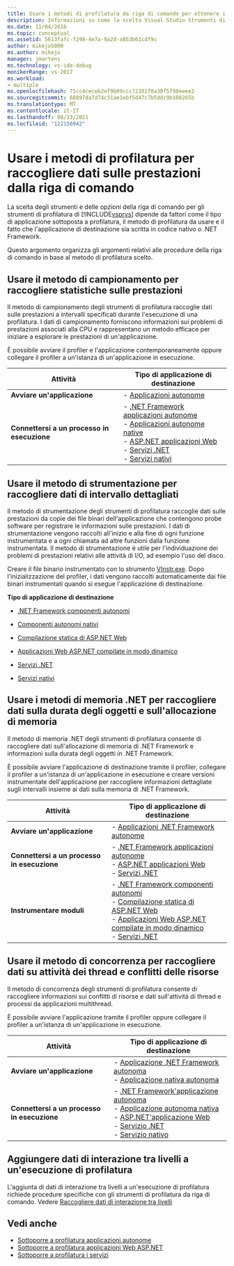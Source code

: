 ```yaml
---
title: Usare i metodi di profilatura da riga di comando per ottenere i dati sulle prestazioni
description: Informazioni su come la scelta Visual Studio Strumenti di profilatura strumenti e opzioni della riga di comando dipende da fattori quali il tipo di applicazione di cui si sta profilando.
ms.date: 11/04/2016
ms.topic: conceptual
ms.assetid: 5613fafc-f298-4e7a-9a2d-a853b61cdf9c
author: mikejo5000
ms.author: mikejo
manager: jmartens
ms.technology: vs-ide-debug
monikerRange: vs-2017
ms.workload:
- multiple
ms.openlocfilehash: 71cc4ceceb2ef9b09ccc72102f0a38f5f98eeee2
ms.sourcegitcommit: 68897da7d74c31ae1ebf5d47c7b5ddc9b108265b
ms.translationtype: MT
ms.contentlocale: it-IT
ms.lasthandoff: 08/13/2021
ms.locfileid: "122156942"
---
```

# <a name="use-profiling-methods-to-collect-performance-data-from-the-command-line"></a>Usare i metodi di profilatura per raccogliere dati sulle prestazioni dalla riga di comando
La scelta degli strumenti e delle opzioni della riga di comando per gli strumenti di profilatura di [!INCLUDE[vsprvs](../code-quality/includes/vsprvs_md.md)] dipende da fattori come il tipo di applicazione sottoposta a profilatura, il metodo di profilatura da usare e il fatto che l'applicazione di destinazione sia scritta in codice nativo o .NET Framework.

 Questo argomento organizza gli argomenti relativi alle procedure della riga di comando in base al metodo di profilatura scelto.

## <a name="use-the-sampling-method-to-collect-performance-statistics"></a>Usare il metodo di campionamento per raccogliere statistiche sulle prestazioni
 Il metodo di campionamento degli strumenti di profilatura raccoglie dati sulle prestazioni a intervalli specificati durante l'esecuzione di una profilatura. I dati di campionamento forniscono informazioni sui problemi di prestazioni associati alla CPU e rappresentano un metodo efficace per iniziare a esplorare le prestazioni di un'applicazione.

 È possibile avviare il profiler e l'applicazione contemporaneamente oppure collegare il profiler a un'istanza di un'applicazione in esecuzione.

|Attività|Tipo di applicazione di destinazione|
|----------|-----------------------------|
|**Avviare un'applicazione**|-   [Applicazioni autonome](../profiling/how-to-launch-a-stand-alone-app-and-collect-application-statistics.md)|
|**Connettersi a un processo in esecuzione**|-   [.NET Framework applicazioni autonome](../profiling/how-to-attach-the-profiler-to-a-dotnet-app-and-collect-application-statistics.md)<br />-   [Applicazioni autonome native](../profiling/how-to-attach-the-profiler-to-a-native-app-and-collect-application-statistics.md)<br />-   [ASP.NET applicazioni Web](../profiling/how-to-attach-the-profiler-to-an-aspnet-web-application-to-collect-application-statistics-by-using-the-command-line.md)<br />-   [Servizi .NET](../profiling/how-to-attach-the-profiler-to-a-dotnet-service-to-collect-application-statistics-by-using-the-command-line.md)<br />-   [Servizi nativi](../profiling/how-to-attach-the-profiler-to-a-native-service-to-collect-application-statistics-by-using-the-command-line.md)|

## <a name="use-the-instrumentation-method-to-collect-detailed-timing-data"></a>Usare il metodo di strumentazione per raccogliere dati di intervallo dettagliati
 Il metodo di strumentazione degli strumenti di profilatura raccoglie dati sulle prestazioni da copie dei file binari dell'applicazione che contengono probe software per registrare le informazioni sulle prestazioni. I dati di strumentazione vengono raccolti all'inizio e alla fine di ogni funzione instrumentata e a ogni chiamata ad altre funzioni dalla funzione instrumentata. Il metodo di strumentazione è utile per l'individuazione dei problemi di prestazioni relativi alle attività di I/O, ad esempio l'uso del disco.

 Creare il file binario instrumentato con lo strumento [VInstr.exe](../profiling/vsinstr.md). Dopo l'inizializzazione del profiler, i dati vengono raccolti automaticamente dai file binari instrumentati quando si esegue l'applicazione di destinazione.

 **Tipo di applicazione di destinazione**

- [.NET Framework componenti autonomi](../profiling/how-to-instrument-a-dotnet-framework-component-and-collect-timing-data.md)

- [Componenti autonomi nativi](../profiling/how-to-instrument-a-native-component-and-collect-timing-data.md)

- [Compilazione statica di ASP.NET Web](../profiling/how-to-instrument-statically-compiled-aspnet-and-collect-detailed-timing-data.md)

- [Applicazioni Web ASP.NET compilate in modo dinamico](../profiling/how-to-instrument-a-dynamically-compiled-aspnet-app-and-collect-timing-data.md)

- [Servizi .NET](../profiling/how-to-instrument-a-dotnet-service-and-collect-detailed-timing-data-by-using-the-profiler-command-line.md)

- [Servizi nativi](../profiling/how-to-instrument-a-native-service-and-collect-detailed-timing-data-by-using-the-profiler-command-line.md)

## <a name="use-net-memory-methods-to-collect-memory-allocation-and-object-lifetime-data"></a>Usare i metodi di memoria .NET per raccogliere dati sulla durata degli oggetti e sull'allocazione di memoria
 Il metodo di memoria .NET degli strumenti di profilatura consente di raccogliere dati sull'allocazione di memoria di .NET Framework e informazioni sulla durata degli oggetti in .NET Framework.

 È possibile avviare l'applicazione di destinazione tramite il profiler, collegare il profiler a un'istanza di un'applicazione in esecuzione e creare versioni instrumentate dell'applicazione per raccogliere informazioni dettagliate sugli intervalli insieme ai dati sulla memoria di .NET Framework.

|Attività|Tipo di applicazione di destinazione|
|----------|-----------------------------|
|**Avviare un'applicazione**|-   [Applicazioni .NET Framework autonome](../profiling/how-to-launch-a-stand-alone-dotnet-framework-app-to-collect-memory-data.md)|
|**Connettersi a un processo in esecuzione**|-   [.NET Framework applicazioni autonome](../profiling/how-to-attach-the-profiler-to-a-dotnet-framework-app-to-collect-memory-data.md)<br />-   [ASP.NET applicazioni Web](../profiling/how-to-attach-the-profiler-to-an-aspnet-web-application-to-collect-memory-data-by-using-the-command-line.md)<br />-   [Servizi .NET](../profiling/how-to-attach-the-profiler-to-a-dotnet-service-to-collect-memory-data-by-using-the-command-line.md)|
|**Instrumentare moduli**|-   [.NET Framework componenti autonomi](../profiling/how-to-instrument-a-dotnet-framework-component-and-collect-memory-data.md)<br />-   [Compilazione statica di ASP.NET Web](../profiling/how-to-instrument-a-statically-compiled-aspnet-app-and-collect-memory-data.md)<br />-   [Applicazioni Web ASP.NET compilate in modo dinamico](../profiling/how-to-instrument-a-dynamically-compiled-aspnet-web-application-and-collect-memory-data.md)<br />-   [Servizi .NET](../profiling/how-to-instrument-a-dotnet-framework-service-and-collect-memory-data-by-using-the-profiler-command-line.md)|

## <a name="use-the-concurrency-method-to-collect-resource-contention-and-thread-activity-data"></a>Usare il metodo di concorrenza per raccogliere dati su attività dei thread e conflitti delle risorse
 Il metodo di concorrenza degli strumenti di profilatura consente di raccogliere informazioni sui conflitti di risorse e dati sull'attività di thread e processi da applicazioni multithread.

 È possibile avviare l'applicazione tramite il profiler oppure collegare il profiler a un'istanza di un'applicazione in esecuzione.

|Attività|Tipo di applicazione di destinazione|
|----------|-----------------------------|
|**Avviare un'applicazione**|-   [Applicazione .NET Framework autonoma](../profiling/how-to-launch-a-stand-alone-dotnet-framework-app-to-collect-concurrency-data.md)<br />-   [Applicazione nativa autonoma](../profiling/how-to-launch-a-stand-alone-native-application-to-collect-concurrency-data.md)|
|**Connettersi a un processo in esecuzione**|-   [.NET Framework'applicazione autonoma](../profiling/how-to-attach-the-profiler-to-a-dotnet-app-and-collect-concurrency-data.md)<br />-   [Applicazione autonoma nativa](../profiling/how-to-attach-the-profiler-to-a-native-app-and-collect-concurrency-data.md)<br />-   [ASP.NET'applicazione Web](../profiling/how-to-attach-the-profiler-to-an-aspnet-web-application-to-collect-concurrency-data-by-using-the-command-line.md)<br />-   [Servizio .NET](../profiling/how-to-attach-the-profiler-to-a-dotnet-service-to-collect-concurrency-data-by-using-the-command-line.md)<br />-   [Servizio nativo](../profiling/how-to-attach-the-profiler-to-a-native-service-to-collect-concurrency-data-by-using-the-command-line.md)|

## <a name="add-tier-interaction-data-to-a-profiling-run"></a>Aggiungere dati di interazione tra livelli a un'esecuzione di profilatura
 L'aggiunta di dati di interazione tra livelli a un'esecuzione di profilatura richiede procedure specifiche con gli strumenti di profilatura da riga di comando. Vedere [Raccogliere dati di interazione tra livelli](../profiling/adding-tier-interaction-data-from-the-command-line.md)

## <a name="see-also"></a>Vedi anche
- [Sottoporre a profilatura applicazioni autonome](../profiling/command-line-profiling-of-stand-alone-applications.md)
- [Sottoporre a profilatura applicazioni Web ASP.NET](../profiling/command-line-profiling-of-aspnet-web-applications.md)
- [Sottoporre a profilatura i servizi](../profiling/command-line-profiling-of-services.md)
